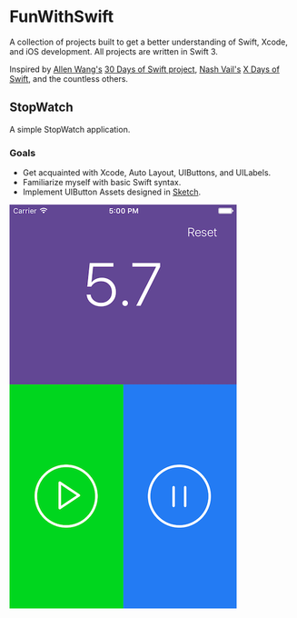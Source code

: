 # FunWithSwift
A collection of projects built to get a better understanding of Swift, Xcode, and iOS development. All projects are written in Swift 3.   

Inspired by [Allen Wang's](https://twitter.com/creativewang) [30 Days of Swift project](https://github.com/allenwong/30DaysofSwift), [Nash Vail's](https://twitter.com/NashVail) [X Days of Swift](https://github.com/nashvail/X-Days-of-Swift), and the countless others. 


## StopWatch

A simple StopWatch application.  

### Goals  
* Get acquainted with Xcode, Auto Layout, UIButtons, and UILabels.
* Familiarize myself with basic Swift syntax.
* Implement UIButton Assets designed in [Sketch](https://www.sketchapp.com).

![StopWatch Picture](https://raw.githubusercontent.com/dylanfrankcom/FunWithSwift/master/StopWatch/StopWatch%20Screenshot.png)
